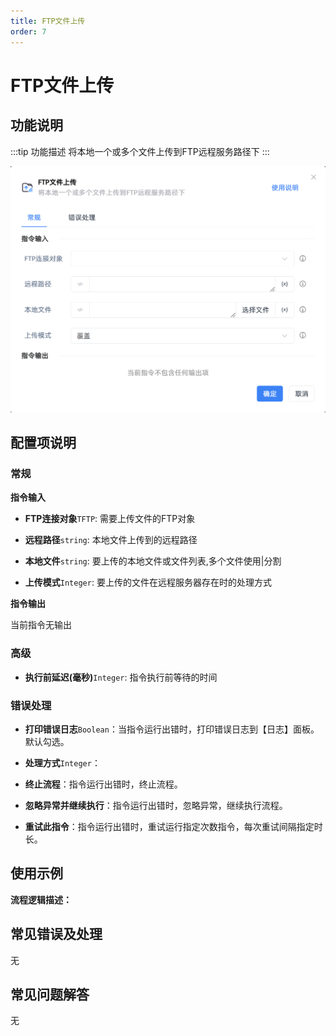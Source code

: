 ```yaml
---
title: FTP文件上传
order: 7
---
```


# FTP文件上传

## 功能说明

:::tip 功能描述
将本地一个或多个文件上传到FTP远程服务路径下
:::

![FTP文件上传](../../../assets/FTP文件上传_command.png)

## 配置项说明

### 常规

**指令输入**

- **FTP连接对象**`TFTP`: 需要上传文件的FTP对象

- **远程路径**`string`: 本地文件上传到的远程路径

- **本地文件**`string`: 要上传的本地文件或文件列表,多个文件使用|分割

- **上传模式**`Integer`: 要上传的文件在远程服务器存在时的处理方式


**指令输出**

当前指令无输出

### 高级

- **执行前延迟(毫秒)**`Integer`: 指令执行前等待的时间

### 错误处理

- **打印错误日志**`Boolean`：当指令运行出错时，打印错误日志到【日志】面板。默认勾选。

- **处理方式**`Integer`：

 - **终止流程**：指令运行出错时，终止流程。

 - **忽略异常并继续执行**：指令运行出错时，忽略异常，继续执行流程。

 - **重试此指令**：指令运行出错时，重试运行指定次数指令，每次重试间隔指定时长。

## 使用示例

**流程逻辑描述：** 

## 常见错误及处理

无

## 常见问题解答

无

